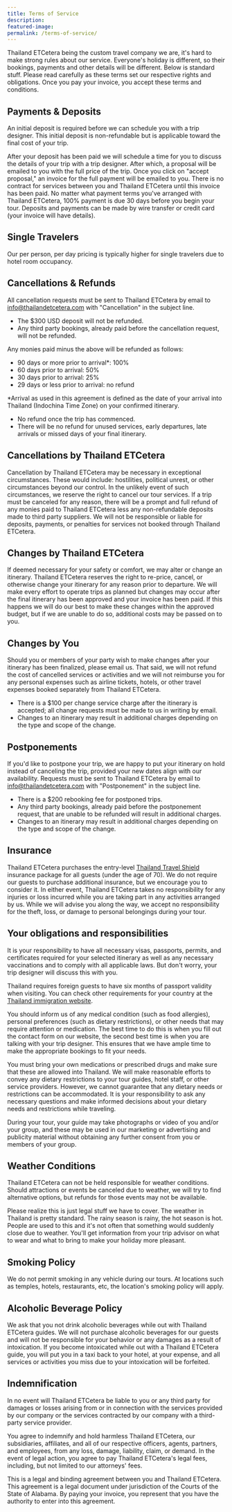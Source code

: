```yaml
---
title: Terms of Service
description:
featured-image:
permalink: /terms-of-service/
---
```


Thailand ETCetera being the custom travel company we are, it's hard to make strong rules about our service. Everyone's holiday is different, so their bookings, payments and other details will be different. Below is standard stuff. Please read carefully as these terms set our respective rights and obligations. Once you pay your invoice, you accept these terms and conditions.

## Payments & Deposits

An initial deposit is required before we can schedule you with a trip designer. This initial deposit is non-refundable but is applicable toward the final cost of your trip.

After your deposit has been paid we will schedule a time for you to discuss the details of your trip with a trip designer. After which, a proposal will be emailed to you with the full price of the trip. Once you click on "accept proposal," an invoice for the full payment will be emailed to you. There is no contract for services between you and Thailand ETCetera until this invoice has been paid. No matter what payment terms you've arranged with Thailand ETCetera, 100% payment is due 30 days before you begin your tour. Deposits and payments can be made by wire transfer or credit card (your invoice will have details).

## Single Travelers

Our per person, per day pricing is typically higher for single travelers due to hotel room occupancy.

## Cancellations & Refunds

All cancellation requests must be sent to Thailand ETCetera by email to info@thailandetcetera.com with "Cancellation" in the subject line.

- The $300 USD deposit will not be refunded.
- Any third party bookings, already paid before the cancellation request, will not be refunded.

Any monies paid minus the above will be refunded as follows:

- 90 days or more prior to arrival*: 100%
- 60 days prior to arrival: 50%
- 30 days prior to arrival: 25%
- 29 days or less prior to arrival: no refund

*Arrival as used in this agreement is defined as the date of your arrival into Thailand (Indochina Time Zone) on your confirmed itinerary.

- No refund once the trip has commenced.
- There will be no refund for unused services, early departures, late arrivals or missed days of your final itinerary.

## Cancellations by Thailand ETCetera

Cancellation by Thailand ETCetera may be necessary in exceptional circumstances. These would include: hostilities, political unrest, or other circumstances beyond our control. In the unlikely event of such circumstances, we reserve the right to cancel our tour services. If a trip must be canceled for any reason, there will be a prompt and full refund of any monies paid to Thailand ETCetera less any non-refundable deposits made to third party suppliers. We will not be responsible or liable for deposits, payments, or penalties for services not booked through Thailand ETCetera.

## Changes by Thailand ETCetera

If deemed necessary for your safety or comfort, we may alter or change an itinerary. Thailand ETCetera reserves the right to re-price, cancel, or otherwise change your itinerary for any reason prior to departure. We will make every effort to operate trips as planned but changes may occur after the final itinerary has been approved and your invoice has been paid. If this happens we will do our best to make these changes within the approved budget, but if we are unable to do so, additional costs may be passed on to you.

## Changes by You

Should you or members of your party wish to make changes after your itinerary has been finalized, please email us. That said, we will not refund the cost of cancelled services or activities and we will not reimburse you for any personal expenses such as airline tickets, hotels, or other travel expenses booked separately from Thailand ETCetera.

- There is a $100 per change service charge after the itinerary is accepted; all change requests must be made to us in writing by email.
- Changes to an itinerary may result in additional charges depending on the type and scope of the change.

## Postponements

If you'd like to postpone your trip, we are happy to put your itinerary on hold instead of canceling the trip, provided your new dates align with our availability. Requests must be sent to Thailand ETCetera by email to info@thailandetcetera.com with "Postponement" in the subject line.

- There is a $200 rebooking fee for postponed trips.
- Any third party bookings, already paid before the postponement request, that are unable to be refunded will result in additional charges.
- Changes to an itinerary may result in additional charges depending on the type and scope of the change.

## Insurance

Thailand ETCetera purchases the entry-level [Thailand Travel Shield](http://thailandtravelshield.tourismthailand.org/) insurance package for all guests (under the age of 70). We do not require our guests to purchase additional insurance, but we encourage you to consider it. In either event, Thailand ETCetera takes no responsibility for any injuries or loss incurred while you are taking part in any activities arranged by us. While we will advise you along the way, we accept no responsibility for the theft, loss, or damage to personal belongings during your tour.

## Your obligations and responsibilities

It is your responsibility to have all necessary visas, passports, permits, and certificates required for your selected itinerary as well as any necessary vaccinations and to comply with all applicable laws. But don't worry, your trip designer will discuss this with you.

Thailand requires foreign guests to have six months of passport validity when visiting. You can check other requirements for your country at the [Thailand immigration website](https://www.immigration.go.th/).

You should inform us of any medical condition (such as food allergies), personal preferences (such as dietary restrictions), or other needs that may require attention or medication. The best time to do this is when you fill out the contact form on our website, the second best time is when you are talking with your trip designer. This ensures that we have ample time to make the appropriate bookings to fit your needs.

You must bring your own medications or prescribed drugs and make sure that these are allowed into Thailand. We will make reasonable efforts to convey any dietary restrictions to your tour guides, hotel staff, or other service providers. However, we cannot guarantee that any dietary needs or restrictions can be accommodated. It is your responsibility to ask any necessary questions and make informed decisions about your dietary needs and restrictions while traveling.

During your tour, your guide may take photographs or video of you and/or your group, and these may be used in our marketing or advertising and publicity material without obtaining any further consent from you or members of your group.

## Weather Conditions

Thailand ETCetera can not be held responsible for weather conditions. Should attractions or events be canceled due to weather, we will try to find alternative options, but refunds for those events may not be available.

Please realize this is just legal stuff we have to cover. The weather in Thailand is pretty standard. The rainy season is rainy, the hot season is hot. People are used to this and it's not often that something would suddenly close due to weather. You'll get information from your trip advisor on what to wear and what to bring to make your holiday more pleasant.

## Smoking Policy

We do not permit smoking in any vehicle during our tours. At locations such as temples, hotels, restaurants, etc, the location's smoking policy will apply.

## Alcoholic Beverage Policy

We ask that you not drink alcoholic beverages while out with Thailand ETCetera guides. We will not purchase alcoholic beverages for our guests and will not be responsible for your behavior or any damages as a result of intoxication. If you become intoxicated while out with a Thailand ETCetera guide, you will put you in a taxi back to your hotel, at your expense, and all services or activities you miss due to your intoxication will be forfeited.

## Indemnification

In no event will Thailand ETCetera be liable to you or any third party for damages or losses arising from or in connection with the services provided by our company or the services contracted by our company with a third-party service provider.

You agree to indemnify and hold harmless Thailand ETCetera, our subsidiaries, affiliates, and all of our respective officers, agents, partners, and employees, from any loss, damage, liability, claim, or demand. In the event of legal action, you agree to pay Thailand ETCetera's legal fees, including, but not limited to our attorneys' fees.

This is a legal and binding agreement between you and Thailand ETCetera. This agreement is a legal document under jurisdiction of the Courts of the State of Alabama. By paying your invoice, you represent that you have the authority to enter into this agreement.
